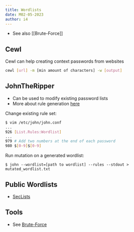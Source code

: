 ```yaml
---
title: Wordlists
date: M02-05-2023
author: i4
---
```


- See also [[Brute-Force]]

## Cewl
Cewl can help creating context passwords from websites
```bash
cewl [url] -m [min amount of characters] -w [output]
```

## JohnTheRipper
- Can be used to modify existing password lists
- More about rule generation [here](https://www.openwall.com/john/doc/RULES.shtml)

Change existing rule set:
```bash
$ vim /etc/john/john.conf
... 
926 [List.Rules:Wordlist]
...
979 # Add two numbers at the end of each password
980 $[0-9]$[0-9]
```

Run mutation on a generated wordlist:
```
$ john --wordlist=[path to wordlist] --rules --stdout > mutated_wordlist.txt
```


## Public Wordlists
- [SecLists](https://github.com/danielmiessler/SecLists)


## Tools
- See [Brute-Force](./Brute-Force.md)
